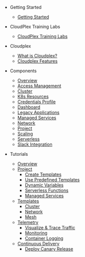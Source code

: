 - Getting Started
  - [Getting Started](/pages/user-guide/getting-started/getting-started)
- CloudPlex Training Labs
  - [CloudPlex Training Labs](/pages/user-guide/labs/labs)
- Cloudplex
  - [What is Cloudplex?](pages/user-guide/overview/what-is-cloudplex/what-is-cloudplex)
  - [Cloudplex Features](pages/user-guide/overview/cloudplex-features/cloudplex-features)
- Components

  - [Overview](pages/user-guide/components/components)
  - [Access Management](pages/user-guide/components/access-management/access-management)
  - [Cluster](pages/user-guide/components/cluster/cluster)
  - [K8s Resources](pages/user-guide/components/k8s-resources/k8s-resources)
  - [Credentials Profile](pages/user-guide/components/credentials-profile/credentials-profile)
  - [Dashboard](pages/user-guide/components/dashboard/dashboard)
  - [Legacy Applications](pages/user-guide/components/legacy-applications/legacy-applications)
  - [Managed Services](pages/user-guide/components/managed-service/managed-service)
  - [Network](pages/user-guide/components/network/network)
  - [Project](pages/user-guide/components/project/project)
  - [Scaling](pages/user-guide/components/scaling/scaling)
  - [Serverless](pages/user-guide/components/serverless/serverless)
  - [Slack Integration](pages/user-guide/components/slack-integration/slack-integration)
- Tutorials
  - [Overview](pages/user-guide/tutorials/tutorials)
  - [Project](pages/user-guide/tutorials/project/project)
    - [Create Templates](pages/user-guide/tutorials/project/create-templates/lab-1)
    - [Use Predefined Templates](pages/user-guide/tutorials/project/use-predefined-templates/lab-2)
    - [Dynamic Variables](pages/user-guide/tutorials/project/dynamic-variables/lab-3)
    - [Serverless Functions](pages/user-guide/tutorials/project/serverless-functions/lab-4)
    - [Managed Services](pages/user-guide/tutorials/project/managed-services/lab-5)
  - [Templates](pages/user-guide/tutorials/templates/templates)
    - [Cluster](pages/user-guide/tutorials/templates/cluster/cluster)
    - [Network](pages/user-guide/tutorials/templates/network/network)
    - [Mesh](pages/user-guide/tutorials/templates/mesh/mesh)
  - [Telemetry](pages/user-guide/tutorials/telemetry/telemetry)
    - [Visualize & Trace Traffic](pages/user-guide/tutorials/telemetry/visualize-trace-traffic/visualize-trace-traffic)
    - [Monitoring](pages/user-guide/tutorials/telemetry/monitoring/monitoring)
    - [Container Logging](pages/user-guide/tutorials/telemetry/container-logging/container-logging)
  - [Continuous Delivery](pages/user-guide/tutorials/continuous-delivery/continuous-delivery)
    - [Deploy Canary Release](pages/user-guide/tutorials/continuous-delivery/deploy-canary-release/deploy-canary-release)
